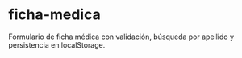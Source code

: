 # ficha-medica
Formulario de ficha médica con validación, búsqueda por apellido y persistencia en localStorage. 
